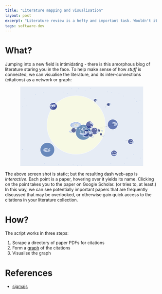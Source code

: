 ```yaml
---
title: "Literature mapping and visualisation"
layout: post
excerpt: "Literature review is a hefty and important task. Wouldn't it be useful to visualise the connections between journal papers?"
tags: software-dev
---
```


# What?

Jumping into a new field is intimidating - there is this amorphous blog of
literature staring you in the face. To help make sense of how *stuff* is
connected, we can visualise the literature, and its inter-connections
(citations) as a network or graph:

<center><img src="/img/twl_ex1.png" width="80%" /></center>

The above screen shot is static; but the resulting dash web-app is
*interactive*. Each point is a paper, hovering over it yields its name. Clicking
on the point takes you to the paper on Google Scholar. (or tries to, at least.)
In this way, we can see potentially important papers that are frequently
discussed that may be overlooked, or otherwise gain quick access to the
citations in your literature collection.

# How?
The script works in three steps:
1. Scrape a directory of paper PDFs for citations
2. Form a [graph](https://en.wikipedia.org/wiki/Graph_(discrete_mathematics)) of
   the citations
3. Visualise the graph


# References
- [sigmajs](http://sigmajs.org/)
